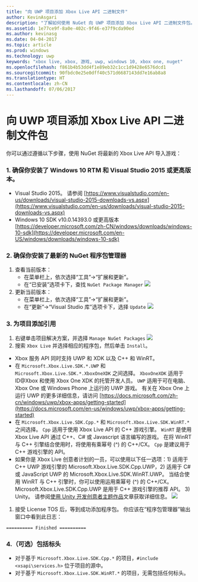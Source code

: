 ```yaml
---
title: "向 UWP 项目添加 Xbox Live API 二进制文件"
author: KevinAsgari
description: "了解如何使用 NuGet 向 UWP 项目添加 Xbox Live API 二进制文件包。"
ms.assetid: 1e77ce9f-8a0e-402c-9f46-e37f9cda90ed
ms.author: kevinasg
ms.date: 04-04-2017
ms.topic: article
ms.prod: windows
ms.technology: uwp
keywords: "xbox live, xbox, 游戏, uwp, windows 10, xbox one, nuget"
ms.openlocfilehash: f861b4b53dd4f1e89eb32c1cc1d9428e6576dcd1
ms.sourcegitcommit: 90fbdc0e25e0dff40c571d6687143dd7e16ab8a8
ms.translationtype: HT
ms.contentlocale: zh-CN
ms.lasthandoff: 07/06/2017
---
```

# <a name="add-xbox-live-apis-binary-package-to-your-uwp-project"></a>向 UWP 项目添加 Xbox Live API 二进制文件包

你可以通过遵循以下步骤，使用 NuGet 将最新的 Xbox Live API 导入游戏：

### <a name="1-ensure-you-have-the-windows-10-rtm-and-visual-studio-2015-or-later-installed"></a>1. 确保你安装了 Windows 10 RTM 和 Visual Studio 2015 或更高版本。

- Visual Studio 2015。  请参阅 [https://www.visualstudio.com/en-us/downloads/visual-studio-2015-downloads-vs.aspx](https://www.visualstudio.com/en-us/downloads/visual-studio-2015-downloads-vs.aspx)
- Windows 10 SDK v10.0.14393.0 或更高版本 [https://developer.microsoft.com/zh-CN/windows/downloads/windows-10-sdk](https://developer.microsoft.com/en-US/windows/downloads/windows-10-sdk)

### <a name="2--ensure-you-have-the-latest-nuget-package-manager-installed"></a>2. 确保你安装了最新的 NuGet 程序包管理器

1.  查看当前版本：
    - 在菜单栏上，依次选择“工具”->“扩展和更新”。
    - 在“已安装”选项卡下，查找 `NuGet Package Manager`
![](../images/nuget/nuget_uwp_install_1.png)
2.  更新当前版本：
    - 在菜单栏上，依次选择“工具”->“扩展和更新”。
    - 在“更新”->“Visual Studio 库”选项卡下，选择 `Update`
![](../images/nuget/nuget_uwp_install_2.png)

### <a name="3--add-reference-to-the-project"></a>3. 为项目添加引用
1.  右键单击项目解决方案，并选择 `Manage NuGet Packages`
![](../images/nuget/nuget_uwp_install_6.png)
1.  搜索 `Xbox Live` 并选择相应的程序包，然后单击 `Install`。
  - Xbox 服务 API 同时支持 UWP 和 XDK 以及 C++ 和 WinRT。  
  - 在 `Microsoft.Xbox.Live.SDK.*.UWP` 和 `Microsoft.Xbox.Live.SDK.*.XboxOneXDK` 之间选择。  `XboxOneXDK`  适用于 ID@Xbox 和使用 Xbox One XDK 的托管开发人员。  `UWP`  适用于可在电脑、Xbox One 或 Windows Phone 上运行的 UWP 游戏。  有关在 Xbox One 上运行 UWP 的更多详细信息，请访问 [https://docs.microsoft.com/zh-cn/windows/uwp/xbox-apps/getting-started](https://docs.microsoft.com/en-us/windows/uwp/xbox-apps/getting-started)
  - 在 `Microsoft.Xbox.Live.SDK.Cpp.*` 和 `Microsoft.Xbox.Live.SDK.WinRT.*` 之间选择。 `Cpp`  适用于使用 Xbox Live API 的 C++ 游戏引擎。  `WinRT`  是使用 Xbox Live API 通过 C++、C# 或 Javascript 语言编写的游戏。  在将 WinRT 与 C++ 引擎结合使用时，将使用有乘幂号 (^) 的 C++/CX。  `Cpp`  是建议用于 C++ 游戏引擎的 API。    
  -  如果你是 Xbox Live 创意者计划的一员，可以使用以下任一选项：1) 适用于 C++ UWP 游戏引擎的 Microsoft.Xbox.Live.SDK.Cpp.UWP，2) 适用于 C# 或 JavaScript UWP 的 Microsoft.Xbox.Live.SDK.WinRT.UWP。 当结合使用 WinRT 与 C++ 引擎时，你可以使用运用乘幂号 (^) 的 C++/CX。  Microsoft.Xbox.Live.SDK.Cpp.UWP 是用于 C++ 游戏引擎的推荐 API。 3) Unity。  请参阅[使用 Unity 开发创意者主题作品](../get-started-with-creators/develop-creators-title-with-unity.md)文章获取详细信息。
![](../images/nuget/nuget_uwp_install_7.png)
1. 接受 License TOS 后，等到成功添加程序包。  你应该在“程序包管理器”输出窗口中看到此日志：

```
========== Finished ==========
```

### <a name="4--optionally-include-header"></a>4.（可选）包括标头
* 对于基于 `Microsoft.Xbox.Live.SDK.Cpp.*` 的项目，`#include <xsapi\services.h>` 位于项目的源中。
* 对于基于 `Microsoft.Xbox.Live.SDK.WinRT.*` 的项目，无需包括任何标头。   
